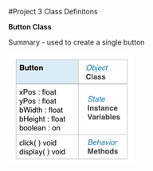 #Project 3 Class Definitons

**Button Class**
 
   Summary - used to create a single button

![](buttonClass.png)


 